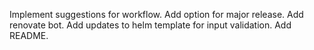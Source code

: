 Implement suggestions for workflow.
Add option for major release.
Add renovate bot.
Add updates to helm template for input validation.
Add README.
